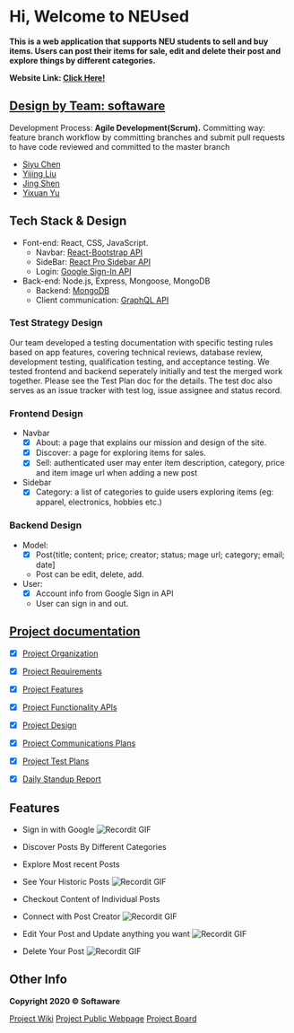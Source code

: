 # Hi, Welcome to NEUsed

**This is a web application that supports NEU students to sell and buy items. Users can post their items for sale, edit and delete their post and explore things by different categories.**

**Website Link: [Click Here!](https://neused.herokuapp.com/)**

## [Design by Team: softaware](https://github.ccs.neu.edu/orgs/2020FACS5500SV/teams/project-neused-team)

Development Process: **Agile Development(Scrum).**
Committing way: feature branch workflow by committing branches and submit pull requests to have code reviewed and committed to the master branch

- [Siyu Chen](https://github.ccs.neu.edu/siyuchen2020)
- [Yijing Liu](https://github.ccs.neu.edu/yijingliu)
- [Jing Shen](https://github.ccs.neu.edu/jshen1110)
- [Yixuan Yu](https://github.ccs.neu.edu/nancyyu)

## Tech Stack & Design

- Font-end: React, CSS, JavaScript.  
    * Navbar: [React-Bootstrap API](https://react-bootstrap.github.io/)
    * SideBar: [React Pro Sidebar API](https://www.npmjs.com/package/react-pro-sidebar)
    * Login: [Google Sign-In API](https://developers.google.com/identity) 
- Back-end: Node.js, Express, Mongoose, MongoDB 
   *  Backend: [MongoDB](https://www.mongodb.com/)
    * Client communication: [GraphQL API](https://graphql.org/)
 
### Test Strategy Design

Our team developed a testing documentation with specific testing rules based on app features, covering technical reviews, database review, development testing, qualification testing, and acceptance testing. We tested frontend and backend seperately initially and test the merged work together. Please see the Test Plan doc for the details. The test doc also serves as an issue tracker with test log, issue assignee and status record.

### Frontend Design

- Navbar
    * [x] About: a page that explains our mission and design of the site.
    * [x] Discover: a page for exploring items for sales.
    * [x] Sell: authenticated user may enter item description, category, price and item image url when adding a new post
- Sidebar 
    * [x] Category: a list of categories to guide users exploring items (eg: apparel, electronics, hobbies etc.)

### Backend Design

- Model: 
    * [x] Post{title; content; price; creator; status; mage url; category; email; date]
    * Post can be edit, delete, add. 
- User: 
    * [x] Account info from Google Sign in API
    * User can sign in and out.

## [Project documentation](https://github.ccs.neu.edu/2020FACS5500SV/project-NEUsed/tree/master/docs)

- [x] [Project Organization](https://github.ccs.neu.edu/2020FACS5500SV/project-NEUsed/blob/master/docs/Project%20Organization%20-%20NEUsed.pdf)
- [x] [Project Requirements](https://github.ccs.neu.edu/2020FACS5500SV/project-NEUsed/blob/master/docs/Requirements%20Document%20-%20NEUsed.pdf)
- [x] [Project Features](https://github.ccs.neu.edu/2020FACS5500SV/project-NEUsed/blob/master/docs/Features%20-%20NEUsed%20.pdf)
- [x] [Project Functionality APIs](https://github.ccs.neu.edu/2020FACS5500SV/project-NEUsed/blob/master/docs/Project%20Functionality%20APIs%20-%20NEUsed.pdf)
- [x] [Project Design](https://github.ccs.neu.edu/2020FACS5500SV/project-NEUsed/blob/master/docs/Design%20Doc%20-%20NEUsed.pdf)
- [x] [Project Communications Plans](https://github.ccs.neu.edu/2020FACS5500SV/project-NEUsed/blob/master/docs/Communications%20Plan.pdf)
- [x] [Project Test Plans](https://github.ccs.neu.edu/2020FACS5500SV/project-NEUsed/blob/master/docs/Test%20Plans%20-%20NEUsed.pdf)
- [x] [Daily Standup Report](https://github.ccs.neu.edu/2020FACS5500SV/project-NEUsed/blob/master/docs/Daily%20Standup%20Report%20-%20NEUsed.pdf)


## Features

- Sign in with Google
![Recordit GIF](https://github.ccs.neu.edu/2020FACS5500SV/project-NEUsed/blob/master/docs/images/signin.gif)

- Discover Posts By Different Categories
- Explore Most recent Posts
- See Your Historic Posts
![Recordit GIF](https://github.ccs.neu.edu/2020FACS5500SV/project-NEUsed/blob/master/docs/images/category.gif)

- Checkout Content of Individual Posts
- Connect with Post Creator
![Recordit GIF](https://github.ccs.neu.edu/2020FACS5500SV/project-NEUsed/blob/master/docs/images/buy.gif)

- Edit Your Post and Update anything you want
![Recordit GIF](https://github.ccs.neu.edu/2020FACS5500SV/project-NEUsed/blob/master/docs/images/edit.gif)

- Delete Your Post
![Recordit GIF](https://github.ccs.neu.edu/2020FACS5500SV/project-NEUsed/blob/master/docs/images/edlete.gif)




## Other Info

**Copyright 2020 © Softaware**

[Project Wiki](https://github.ccs.neu.edu/2020FACS5500SV/project-NEUsed/wiki)
[Project Public Webpage](https://pages.github.ccs.neu.edu/2020FACS5500SV/project-NEUsed/)
[Project Board](https://github.ccs.neu.edu/2020FACS5500SV/project-NEUsed/projects)